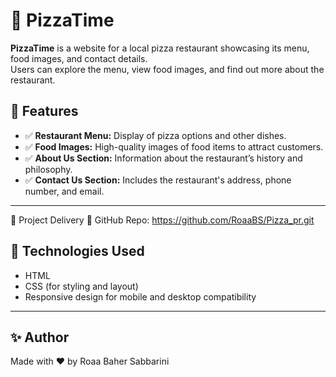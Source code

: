 # 🍕 PizzaTime

**PizzaTime** is a website for a local pizza restaurant showcasing its menu, food images, and contact details.  
Users can explore the menu, view food images, and find out more about the restaurant.

## 🚀 Features

- ✅ **Restaurant Menu:** Display of pizza options and other dishes.
- ✅ **Food Images:** High-quality images of food items to attract customers.
- ✅ **About Us Section:** Information about the restaurant’s history and philosophy.
- ✅ **Contact Us Section:** Includes the restaurant's address, phone number, and email.

---
📮 Project Delivery
🔗 GitHub Repo: https://github.com/RoaaBS/Pizza_pr.git

## 📑 Technologies Used

- HTML
- CSS (for styling and layout)
- Responsive design for mobile and desktop compatibility

---

## ✨ Author

Made with ❤️ by Roaa Baher Sabbarini